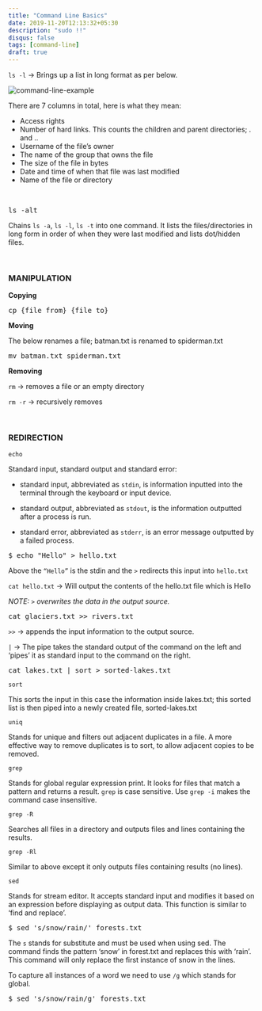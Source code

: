 ```yaml
---
title: "Command Line Basics"
date: 2019-11-20T12:13:32+05:30
description: "sudo !!"
disqus: false
tags: [command-line]
draft: true
---
```



`ls -l` → Brings up a list in long format as per below.

![command-line-example](/images/ls.png)


There are 7 columns in total, here is what they mean:

- Access rights
- Number of hard links. This counts the children and parent directories; . and ..
- Username of the file’s owner
- The name of the group that owns the file
- The size of the file in bytes
- Date and time of when that file was last modified
- Name of the file or directory

<br>

<pre>ls -alt</pre>

Chains `ls -a`,  `ls -l`, `ls -t` into one command. 
It lists the files/directories in long form in order of when they were last modified and lists dot/hidden files.

<br>

### MANIPULATION

**Copying**

<pre>cp {file from} {file to}</pre>

**Moving**

The below renames a file; batman.txt is renamed to spiderman.txt

<pre>mv batman.txt spiderman.txt</pre>


**Removing**

`rm` → removes a file or an empty directory

`rm -r` → recursively removes

<br>

### REDIRECTION

`echo`

Standard input, standard output and standard error:

- standard input, abbreviated as `stdin`, is information inputted into the terminal through the keyboard or input device.

- standard output, abbreviated as `stdout`, is the information outputted after a process is run.

- standard error, abbreviated as `stderr`, is an error message outputted by a failed process.

<pre>$ echo "Hello" > hello.txt</pre>


Above the `“Hello”` is the stdin and the `>` redirects this input into `hello.txt`

`cat hello.txt` → Will output the contents of the hello.txt file which is Hello

*NOTE:  `>`  overwrites the data in the output source.*


<pre>cat glaciers.txt >> rivers.txt</pre>

`>>` → appends the input information to the output source.


`|` → The pipe takes the standard output of the command on the left and ‘pipes’ it as standard input to the command on the right.


<pre>cat lakes.txt | sort > sorted-lakes.txt</pre>


`sort`

This sorts the input in this case the information inside lakes.txt; this sorted list is then piped into a newly created file, sorted-lakes.txt


`uniq`

Stands for unique and filters out adjacent duplicates in a file.
A more effective way to remove duplicates is to sort, to allow adjacent copies to be removed.


`grep`

Stands for global regular expression print. It looks for files that match a pattern and returns a result. `grep` is case sensitive. Use `grep -i` makes the command case insensitive.

`grep -R`

Searches all files in a directory and outputs files and lines containing the results.

`grep -Rl`

Similar to above except it only outputs files containing results (no lines).

`sed`

Stands for stream editor. It accepts standard input and modifies it based on an expression before displaying as output data. This function is similar to ‘find and replace’.

<pre>$ sed 's/snow/rain/' forests.txt</pre>

The `s` stands for substitute and must be used when using sed. The command finds the pattern ‘snow’ in forest.txt and replaces this with ‘rain’.
This command will only replace the first instance of snow in the lines.

To capture all instances of a word we need to use `/g` which stands for global.

<pre>$ sed 's/snow/rain/g' forests.txt</pre>